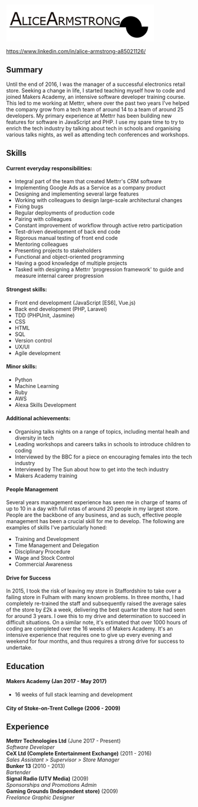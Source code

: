 ![Alice Armstrong](typobanner.png)

https://www.linkedin.com/in/alice-armstrong-a85021126/

## Summary

Until the end of 2016, I was the manager of a successful electronics retail store. Seeking a change in life, I started teaching myself how to code and joined Makers Academy, an intensive software developer training course. This led to me working at Mettrr, where over the past two years I've helped the company grow from a tech team of around 14 to a team of around 25 developers. My primary experience at Mettrr has been building new features for software in JavaScript and PHP. I use my spare time to try to enrich the tech industry by talking about tech in schools and organising various talks nights, as well as attending tech conferences and workshops.

## Skills

#### Current everyday responsibilities:
* Integral part of the team that created Mettrr's CRM software
* Implementing Google Ads as a Service as a company product
* Designing and implementing several large features
* Working with colleagues to design large-scale architectural changes
* Fixing bugs
* Regular deployments of production code
* Pairing with colleagues
* Constant improvement of workflow through active retro participation
* Test-driven development of back end code
* Rigorous manual testing of front end code
* Mentoring colleagues
* Presenting projects to stakeholders
* Functional and object-oriented programming
* Having a good knowledge of multiple projects
* Tasked with designing a Mettrr 'progression framework' to guide and measure internal career progression

#### Strongest skills:
* Front end development (JavaScript [ES6], Vue.js)
* Back end development (PHP, Laravel)
* TDD (PHPUnit, Jasmine)
* CSS
* HTML
* SQL
* Version control
* UX/UI
* Agile development

#### Minor skills:
* Python
* Machine Learning
* Ruby
* AWS
* Alexa Skills Development

#### Additional achievements:
* Organising talks nights on a range of topics, including mental healh and diversity in tech
* Leading workshops and careers talks in schools to introduce children to coding
* Interviewed by the BBC for a piece on encouraging females into the tech industry
* Interviewed by The Sun about how to get into the tech industry
* Makers Academy training

#### People Management

Several years management experience has seen me in charge of teams of up to 10 in a day with full rotas of around 20 people in my largest store. People are the backbone of any business, and as such, effective people management has been a crucial skill for me to develop. The following are examples of skills I've particularly honed:

* Training and Development
* Time Management and Delegation
* Disciplinary Procedure
* Wage and Stock Control
* Commercial Awareness


#### Drive for Success

In 2015, I took the risk of leaving my store in Staffordshire to take over a failing store in Fulham with many known problems. In three months, I had completely re-trained the staff and subsequently raised the average sales of the store by £2k a week, delivering the best quarter the store had seen for around 3 years. I owe this to my drive and determination to succeed in difficult situations. On a similar note, it's estimated that over 1000 hours of coding are completed over the 16 weeks of Makers Academy. It's an intensive experience that requires one to give up every evening and weekend for four months, and thus requires a strong drive for success to undertake.

## Education

#### Makers Academy (Jan 2017 - May 2017)

* 16 weeks of full stack learning and development

#### City of Stoke-on-Trent College (2006 - 2009) 

## Experience

**Mettrr Technologies Ltd** (June 2017 - Present)   
*Software Developer*  
**CeX Ltd (Complete Entertainment Exchange)** (2011 - 2016)    
*Sales Assistant > Supervisor > Store Manager*  
**Bunker 13** (2010 - 2013)   
*Bartender*  
**Signal Radio (UTV Media)** (2009)   
*Sponsorships and Promotions Admin*  
**Gaming Grounds (Independent store)** (2009)   
*Freelance Graphic Designer*  
